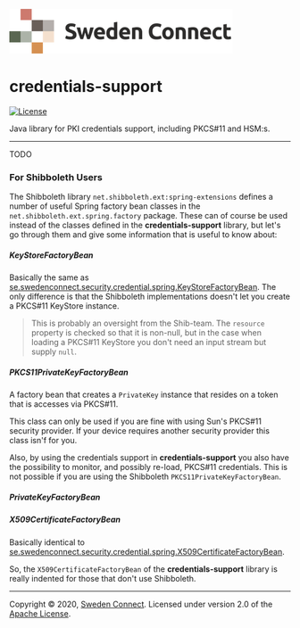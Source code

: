 ![Logo](https://github.com/swedenconnect/technical-framework/blob/master/img/sweden-connect.png)

# credentials-support

[![License](https://img.shields.io/badge/License-Apache%202.0-blue.svg)](https://opensource.org/licenses/Apache-2.0)

Java library for PKI credentials support, including PKCS#11 and HSM:s.

---

TODO

### For Shibboleth Users

The Shibboleth library `net.shibboleth.ext:spring-extensions` defines a number of useful Spring factory bean classes in the `net.shibboleth.ext.spring.factory` package. These can of course be 
used instead of the classes defined in the **credentials-support** library, but let's go through 
them and give some information that is useful to know about:

##### KeyStoreFactoryBean

Basically the same as [se.swedenconnect.security.credential.spring.KeyStoreFactoryBean](https://github.com/swedenconnect/credentials-support/blob/main/src/main/java/se/swedenconnect/security/credential/spring/KeyStoreFactoryBean.java). The only difference is that the Shibboleth implementations doesn't let you create a PKCS#11 KeyStore instance. 

> This is probably an oversight from the Shib-team. The `resource` property is checked so that it is non-null, but in the case when loading a PKCS#11 KeyStore you don't need an input stream but supply `null`.

##### PKCS11PrivateKeyFactoryBean

A factory bean that creates a `PrivateKey` instance that resides on a token that is accesses via PKCS#11.

This class can only be used if you are fine with using Sun's PKCS#11 security provider. If your
device requires another security provider this class isn'f for you.

Also, by using the credentials support in **credentials-support** you also have the possibility to monitor, and possibly re-load, PKCS#11 credentials. This is not possible if you are using the Shibboleth `PKCS11PrivateKeyFactoryBean`.

##### PrivateKeyFactoryBean

##### X509CertificateFactoryBean

Basically identical to [se.swedenconnect.security.credential.spring.X509CertificateFactoryBean](https://github.com/swedenconnect/credentials-support/blob/main/src/main/java/se/swedenconnect/security/credential/spring/X509CertificateFactoryBean). 

So, the `X509CertificateFactoryBean` of the **credentials-support** library is really indented for those that don't use Shibboleth.


---

Copyright &copy; 2020, [Sweden Connect](https://swedenconnect.se). Licensed under version 2.0 of the [Apache License](http://www.apache.org/licenses/LICENSE-2.0).

